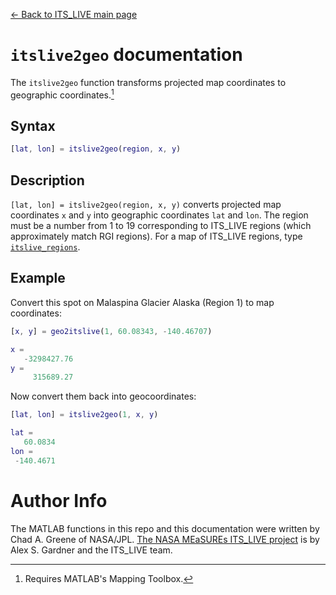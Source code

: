[&larr; Back to ITS\_LIVE main page](../README.md)

# `itslive2geo` documentation
The `itslive2geo` function transforms projected map coordinates to geographic coordinates.[^1]

## Syntax

```matlab
[lat, lon] = itslive2geo(region, x, y)
```

## Description 

`[lat, lon] = itslive2geo(region, x, y)` converts projected map coordinates `x` and `y` into geographic coordinates `lat` and `lon`. The region must be a number from 1 to 19 corresponding to ITS\_LIVE regions (which approximately match RGI regions). For a map of ITS\_LIVE regions, type [`itslive_regions`](itslive_regions_documentation.md). 

## Example
Convert this spot on Malaspina Glacier Alaska (Region 1) to map coordinates: 

```matlab
[x, y] = geo2itslive(1, 60.08343, -140.46707)

x =
   -3298427.76
y =
     315689.27
```

Now convert them back into geocoordinates: 

```matlab
[lat, lon] = itslive2geo(1, x, y)

lat =
   60.0834
lon =
 -140.4671
```

# Author Info
The MATLAB functions in this repo and this documentation were written by Chad A. Greene of NASA/JPL. [The NASA MEaSUREs ITS\_LIVE project](https://its-live.jpl.nasa.gov/) is by Alex S. Gardner and the ITS\_LIVE team. 
[^1]:Requires MATLAB's Mapping Toolbox.
